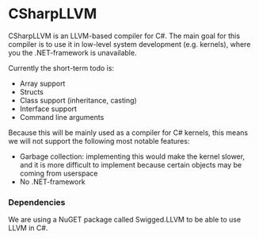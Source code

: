 # CSharpLLVM

CSharpLLVM is an LLVM-based compiler for C#. The main goal for this compiler is to use it in low-level system development (e.g. kernels), where you the .NET-framework is unavailable.

Currently the short-term todo is:
  - Array support
  - Structs
  - Class support (inheritance, casting)
  - Interface support
  - Command line arguments

Because this will be mainly used as a compiler for C# kernels, this means we will not support the following most notable features:
  - Garbage collection: implementing this would make the kernel slower, and it is more difficult to implement because certain objects may be coming from userspace
  - No .NET-framework

### Dependencies

We are using a NuGET package called Swigged.LLVM to be able to use LLVM in C#.
